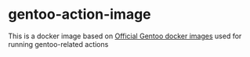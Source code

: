 # gentoo-action-image

This is a docker image based on [Official Gentoo docker images](https://github.com/gentoo/gentoo-docker-images) used for running gentoo-related actions

